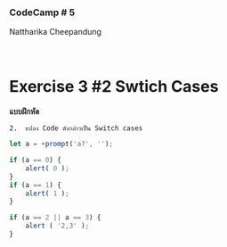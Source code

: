 ### CodeCamp # 5 <br>
Nattharika Cheepandung <br>
<br>
<br>

# Exercise 3 #2 Swtich Cases

**แบบฝึกหัด**

    2. 	แปลง Code ดังกล่าวเป็น Switch cases

```javascript
let a = +prompt('a?', '');

if (a == 0) {
    alert( 0 );
}
if (a == 1) {
    alert( 1 );
}

if (a == 2 || a == 3) {
    alert ( '2,3' );
}
```
